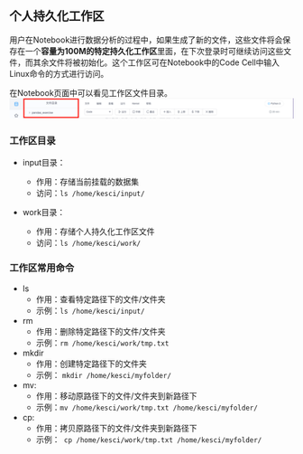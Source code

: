 ## 个人持久化工作区

用户在Notebook进行数据分析的过程中，如果生成了新的文件，这些文件将会保存在一个**容量为100M的特定持久化工作区**里面，在下次登录时可继续访问这些文件，而其余文件将被初始化。这个工作区可在Notebook中的Code Cell中输入Linux命令的方式进行访问。

在Notebook页面中可以看见工作区文件目录。
![image description](image/input.png)

### 工作区目录
* input目录：
  * 作用：存储当前挂载的数据集
  * 访问：```ls /home/kesci/input/```
  
* work目录：
  * 作用：存储个人持久化工作区文件
  * 访问：```ls /home/kesci/work/```


### 工作区常用命令

* ls
    * 作用：查看特定路径下的文件/文件夹
    * 示例：```ls /home/kesci/input/```
* rm
    * 作用：删除特定路径下的文件/文件夹
    * 示例：```rm /home/kesci/work/tmp.txt``` 
* mkdir 
    * 作用：创建特定路径下的文件夹
    * 示例： ```mkdir /home/kesci/myfolder/```
* mv:
    * 作用：移动原路径下的文件/文件夹到新路径下
    * 示例：```mv /home/kesci/work/tmp.txt /home/kesci/myfolder/```
* cp:
    * 作用：拷贝原路径下的文件/文件夹到新路径下
    * 示例：``` cp /home/kesci/work/tmp.txt /home/kesci/myfolder/```
